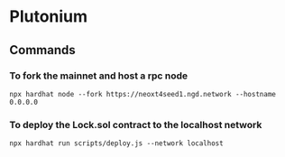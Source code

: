 # Plutonium

## Commands

### To fork the mainnet and host a rpc node

```
npx hardhat node --fork https://neoxt4seed1.ngd.network --hostname 0.0.0.0
```

### To deploy the Lock.sol contract to the localhost network

```
npx hardhat run scripts/deploy.js --network localhost 
```